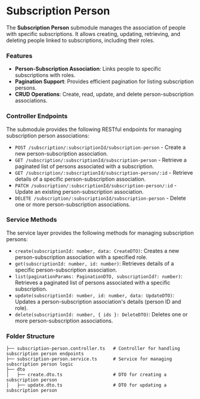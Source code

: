 # Subscription Person

The **Subscription Person** submodule manages the association of people with specific subscriptions. It allows creating, updating, retrieving, and deleting people linked to subscriptions, including their roles.

### Features

- **Person-Subscription Association**: Links people to specific subscriptions with roles.
- **Pagination Support**: Provides efficient pagination for listing subscription persons.
- **CRUD Operations**: Create, read, update, and delete person-subscription associations.

### Controller Endpoints

The submodule provides the following RESTful endpoints for managing subscription person associations:

- `POST /subscription/:subscriptionId/subscription-person` - Create a new person-subscription association.
- `GET /subscription/:subscriptionId/subscription-person` - Retrieve a paginated list of persons associated with a subscription.
- `GET /subscription/:subscriptionId/subscription-person/:id` - Retrieve details of a specific person-subscription association.
- `PATCH /subscription/:subscriptionId/subscription-person/:id` - Update an existing person-subscription association.
- `DELETE /subscription/:subscriptionId/subscription-person` - Delete one or more person-subscription associations.

### Service Methods

The service layer provides the following methods for managing subscription persons:

- `create(subscriptionId: number, data: CreateDTO)`: Creates a new person-subscription association with a specified role.
- `get(subscriptionId: number, id: number)`: Retrieves details of a specific person-subscription association.
- `list(paginationParams: PaginationDTO, subscriptionId?: number)`: Retrieves a paginated list of persons associated with a specific subscription.
- `update(subscriptionId: number, id: number, data: UpdateDTO)`: Updates a person-subscription association's details (person ID and role).
- `delete(subscriptionId: number, { ids }: DeleteDTO)`: Deletes one or more person-subscription associations.

### Folder Structure

```plaintext
├── subscription-person.controller.ts   # Controller for handling subscription person endpoints
├── subscription-person.service.ts      # Service for managing subscription person logic
├── dto
│   ├── create.dto.ts                   # DTO for creating a subscription person
│   ├── update.dto.ts                   # DTO for updating a subscription person
```
